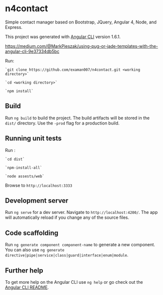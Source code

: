 # n4contact
Simple contact manager based on Bootstrap, JQuery, Angular 4, Node, and  Express.

This project was generated with [Angular CLI](https://github.com/angular/angular-cli) version 1.6.1.

https://medium.com/@MarkPieszak/using-pug-or-jade-templates-with-the-angular-cli-9e37334db5bc

Run:

    `git clone https://github.com/examan007/n4contact.git <working directory>`

    `cd <working directory>`

	`npm install`

## Build

Run `ng build` to build the project. The build artifacts will be stored in the `dist/` directory. Use the `-prod` flag for a production build.

## Running unit tests

Run :
 
   
	`cd dist`

    `npm-install-all`

	`node assests/web`

Browse to `http://localhost:3333`

## Development server

Run `ng serve` for a dev server. Navigate to `http://localhost:4200/`. The app will automatically reload if you change any of the source files.

## Code scaffolding

Run `ng generate component component-name` to generate a new component. You can also use `ng generate directive|pipe|service|class|guard|interface|enum|module`.

## Further help

To get more help on the Angular CLI use `ng help` or go check out the [Angular CLI README](https://github.com/angular/angular-cli/blob/master/README.md).
